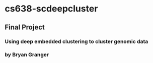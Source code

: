# cs638-scdeepcluster

## Final Project

### Using deep embedded clustering to cluster genomic data
### by Bryan Granger

